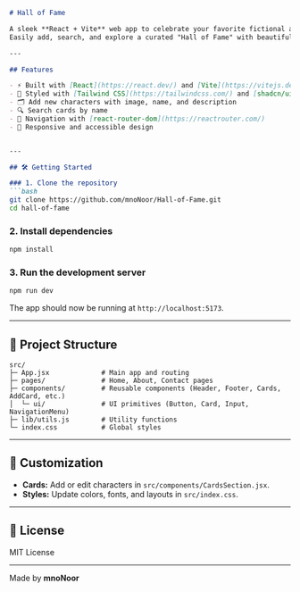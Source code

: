 
````markdown
# Hall of Fame

A sleek **React + Vite** web app to celebrate your favorite fictional and real-life personalities. 
Easily add, search, and explore a curated "Hall of Fame" with beautiful cards and a modern, responsive design.

---

## Features

- ⚡ Built with [React](https://react.dev/) and [Vite](https://vitejs.dev/)
- 🎨 Styled with [Tailwind CSS](https://tailwindcss.com/) and [shadcn/ui](https://ui.shadcn.com/)
- 🗂️ Add new characters with image, name, and description
- 🔍 Search cards by name
- 🧭 Navigation with [react-router-dom](https://reactrouter.com/)
- 📱 Responsive and accessible design


---

## 🛠️ Getting Started

### 1. Clone the repository
```bash
git clone https://github.com/mnoNoor/Hall-of-Fame.git
cd hall-of-fame
````

### 2. Install dependencies

```bash
npm install
```

### 3. Run the development server

```bash
npm run dev
```

The app should now be running at `http://localhost:5173`.

---

## 📂 Project Structure

```
src/
├─ App.jsx             # Main app and routing
├─ pages/              # Home, About, Contact pages
├─ components/         # Reusable components (Header, Footer, Cards, AddCard, etc.)
│  └─ ui/              # UI primitives (Button, Card, Input, NavigationMenu)
├─ lib/utils.js        # Utility functions
└─ index.css           # Global styles
```

---

## 🎨 Customization

* **Cards:** Add or edit characters in `src/components/CardsSection.jsx`.
* **Styles:** Update colors, fonts, and layouts in `src/index.css`.

---

## 📄 License

MIT License

---

Made by **mnoNoor**


